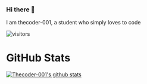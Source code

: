 ### Hi there 👋
I am thecoder-001,
a student who simply loves to code
<!--
**thecoder-001/thecoder-001** is a ✨ _special_ ✨ repository because its `README.md` (this file) appears on your GitHub profile.

Here are some ideas to get you started:

- 🔭 I’m currently working on ...
- 🌱 I’m currently learning ...
- 👯 I’m looking to collaborate on ...
- 🤔 I’m looking for help with ...
- 💬 Ask me about ...
- 📫 How to reach me: ...
- 😄 Pronouns: ...
- ⚡ Fun fact: ...
-->
![visitors](https://visitor-badge.glitch.me/badge?page_id=thecoder-001.thecoder-001)
<h1>GitHub Stats</h1>

[![Thecoder-001's github stats](https://github-readme-stats.vercel.app/api?username=thecoder-001&count_private=true&show_icons=true&include_all_commits=true)](https://github.com/thecoder-001)

